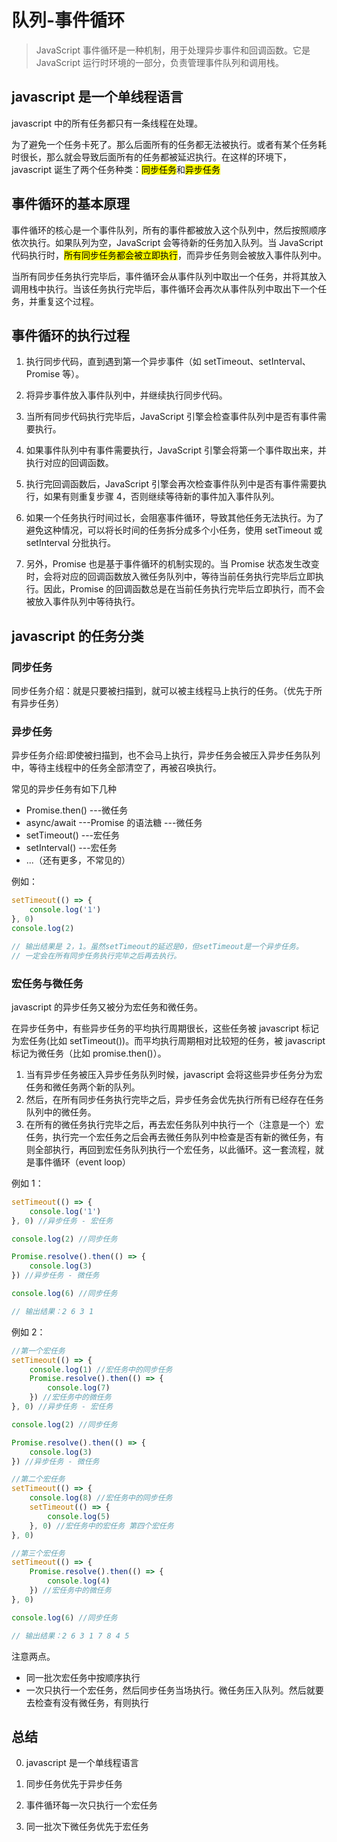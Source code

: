 # 队列-事件循环

> JavaScript 事件循环是一种机制，用于处理异步事件和回调函数。它是 JavaScript 运行时环境的一部分，负责管理事件队列和调用栈。

## javascript 是一个单线程语言

javascript 中的所有任务都只有一条线程在处理。

为了避免一个任务卡死了。那么后面所有的任务都无法被执行。或者有某个任务耗时很长，那么就会导致后面所有的任务都被延迟执行。在这样的环境下，javascript 诞生了两个任务种类：<mark>同步任务</mark>和<mark>异步任务</mark>

## 事件循环的基本原理

事件循环的核心是一个事件队列，所有的事件都被放入这个队列中，然后按照顺序依次执行。如果队列为空，JavaScript 会等待新的任务加入队列。当 JavaScript 代码执行时，<mark>所有同步任务都会被立即执行</mark>，而异步任务则会被放入事件队列中。

当所有同步任务执行完毕后，事件循环会从事件队列中取出一个任务，并将其放入调用栈中执行。当该任务执行完毕后，事件循环会再次从事件队列中取出下一个任务，并重复这个过程。

## 事件循环的执行过程

1. 执行同步代码，直到遇到第一个异步事件（如 setTimeout、setInterval、Promise 等）。

2. 将异步事件放入事件队列中，并继续执行同步代码。

3. 当所有同步代码执行完毕后，JavaScript 引擎会检查事件队列中是否有事件需要执行。

4. 如果事件队列中有事件需要执行，JavaScript 引擎会将第一个事件取出来，并执行对应的回调函数。

5. 执行完回调函数后，JavaScript 引擎会再次检查事件队列中是否有事件需要执行，如果有则重复步骤 4，否则继续等待新的事件加入事件队列。

6. 如果一个任务执行时间过长，会阻塞事件循环，导致其他任务无法执行。为了避免这种情况，可以将长时间的任务拆分成多个小任务，使用 setTimeout 或 setInterval 分批执行。

7. 另外，Promise 也是基于事件循环的机制实现的。当 Promise 状态发生改变时，会将对应的回调函数放入微任务队列中，等待当前任务执行完毕后立即执行。因此，Promise 的回调函数总是在当前任务执行完毕后立即执行，而不会被放入事件队列中等待执行。

## javascript 的任务分类

### 同步任务

同步任务介绍：就是只要被扫描到，就可以被主线程马上执行的任务。（优先于所有异步任务）

### 异步任务

异步任务介绍:即使被扫描到，也不会马上执行，异步任务会被压入异步任务队列中，等待主线程中的任务全部清空了，再被召唤执行。

常见的异步任务有如下几种

-   Promise.then() ---微任务
-   async/await ---Promise 的语法糖 ---微任务
-   setTimeout() ---宏任务
-   setInterval() ---宏任务
-   ...（还有更多，不常见的）

例如：

```javascript
setTimeout(() => {
    console.log('1')
}, 0)
console.log(2)

// 输出结果是 2，1。虽然setTimeout的延迟是0，但setTimeout是一个异步任务。
// 一定会在所有同步任务执行完毕之后再去执行。
```

### 宏任务与微任务

javascript 的异步任务又被分为宏任务和微任务。

在异步任务中，有些异步任务的平均执行周期很长，这些任务被 javascript 标记为宏任务(比如 setTimeout())。而平均执行周期相对比较短的任务，被 javascript 标记为微任务（比如 promise.then()）。

1. 当有异步任务被压入异步任务队列时候，javascript 会将这些异步任务分为宏任务和微任务两个新的队列。
2. 然后，在所有同步任务执行完毕之后，异步任务会优先执行所有已经存在任务队列中的微任务。
3. 在所有的微任务执行完毕之后，再去宏任务队列中执行一个（注意是一个）宏任务，执行完一个宏任务之后会再去微任务队列中检查是否有新的微任务，有则全部执行，再回到宏任务队列执行一个宏任务，以此循环。这一套流程，就是事件循环（event loop）

例如 1：

```javascript
setTimeout(() => {
    console.log('1')
}, 0) //异步任务 - 宏任务

console.log(2) //同步任务

Promise.resolve().then(() => {
    console.log(3)
}) //异步任务 - 微任务

console.log(6) //同步任务

// 输出结果：2 6 3 1
```

例如 2：

```javascript
//第一个宏任务
setTimeout(() => {
    console.log(1) //宏任务中的同步任务
    Promise.resolve().then(() => {
        console.log(7)
    }) //宏任务中的微任务
}, 0) //异步任务 - 宏任务

console.log(2) //同步任务

Promise.resolve().then(() => {
    console.log(3)
}) //异步任务 - 微任务

//第二个宏任务
setTimeout(() => {
    console.log(8) //宏任务中的同步任务
    setTimeout(() => {
        console.log(5)
    }, 0) //宏任务中的宏任务 第四个宏任务
}, 0)

//第三个宏任务
setTimeout(() => {
    Promise.resolve().then(() => {
        console.log(4)
    }) //宏任务中的微任务
}, 0)

console.log(6) //同步任务

// 输出结果：2 6 3 1 7 8 4 5
```

注意两点。

-   同一批次宏任务中按顺序执行
-   一次只执行一个宏任务，然后同步任务当场执行。微任务压入队列。然后就要去检查有没有微任务，有则执行

## 总结

0. javascript 是一个单线程语言

1. 同步任务优先于异步任务

2. 事件循环每一次只执行一个宏任务

3. 同一批次下微任务优先于宏任务
